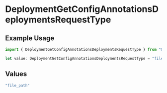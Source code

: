 # DeploymentGetConfigAnnotationsDeploymentsRequestType

## Example Usage

```typescript
import { DeploymentGetConfigAnnotationsDeploymentsRequestType } from "@orq-ai/node/models/operations";

let value: DeploymentGetConfigAnnotationsDeploymentsRequestType = "file_path";
```

## Values

```typescript
"file_path"
```